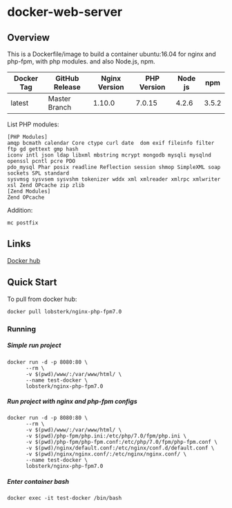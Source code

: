 # docker-web-server

## Overview

This is a Dockerfile/image to build a container ubuntu:16.04 for nginx and php-fpm, with php modules. and also  Node.js, npm.

| Docker Tag 	| GitHub Release 	| Nginx Version 	| PHP Version 	| Node js       | npm        	|
|------------	|----------------	|---------------	|-------------	|-------------	| -------------	|
| latest     	| Master Branch  	| 1.10.0        	| 7.0.15      	| 4.2.6         | 3.5.2      	|


List PHP modules:
```
[PHP Modules]
amqp bcmath calendar Core ctype curl date  dom exif fileinfo filter ftp gd gettext gmp hash
iconv intl json ldap libxml mbstring mcrypt mongodb mysqli mysqlnd openssl pcntl pcre PDO
pdo_mysql Phar posix readline Reflection session shmop SimpleXML soap sockets SPL standard 
sysvmsg sysvsem sysvshm tokenizer wddx xml xmlreader xmlrpc xmlwriter xsl Zend OPcache zip zlib
[Zend Modules]
Zend OPcache
```
Addition:

`mc postfix`

## Links 
[Docker hub](https://hub.docker.com/r/lobsterk/nginx-php-fpm7.0/)

## Quick Start

To pull from docker hub:

`docker pull lobsterk/nginx-php-fpm7.0`

### Running
##### Simple run project 
```     
docker run -d -p 8080:80 \
      --rm \
      -v $(pwd)/www/:/var/www/html/ \
      --name test-docker \
      lobsterk/nginx-php-fpm7.0
```

##### Run project with nginx and php-fpm configs
```     
docker run -d -p 8080:80 \
      --rm \
      -v $(pwd)/www/:/var/www/html/ \
      -v $(pwd)/php-fpm/php.ini:/etc/php/7.0/fpm/php.ini \
      -v $(pwd)/php-fpm/php-fpm.conf:/etc/php/7.0/fpm/php-fpm.conf \
      -v $(pwd)/nginx/default.conf:/etc/nginx/conf.d/default.conf \
      -v $(pwd)/nginx/nginx.conf/:/etc/nginx/nginx.conf/ \
      --name test-docker \
      lobsterk/nginx-php-fpm7.0
```



##### Enter container bash

`docker exec -it test-docker /bin/bash`